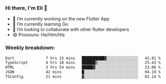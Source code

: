 ### Hi there, I'm Eli 👋
- 🔭 I’m currently working on the new Flutter App
- 🌱 I’m currently learning Go
- 🦄 I’m looking to collaborate with other flutter developers
- 😄 Pronouns: He/Him/His

### Weekly breakdown:
<!--START_SECTION:waka-->

```txt
Dart              7 hrs 15 mins   ██████████▓░░░░░░░░░░░░░░   42.81 %
TypeScript        4 hrs 18 mins   ██████▒░░░░░░░░░░░░░░░░░░   25.43 %
HTML              3 hrs 54 mins   █████▓░░░░░░░░░░░░░░░░░░░   23.06 %
JSON              42 mins         █░░░░░░░░░░░░░░░░░░░░░░░░   04.19 %
TSConfig          21 mins         ▓░░░░░░░░░░░░░░░░░░░░░░░░   02.14 %
```

<!--END_SECTION:waka-->

